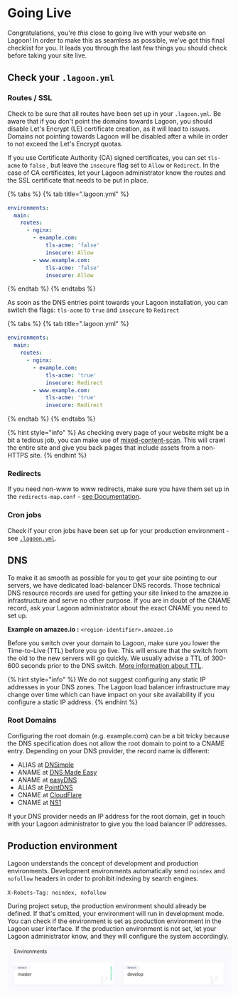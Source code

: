 # Going Live

Congratulations, you're _this_ close to going live with your website on Lagoon! In order to make this as seamless as possible, we've got this final checklist for you. It leads you through the last few things you should check before taking your site live.

## Check your `.lagoon.yml`

### Routes / SSL

Check to be sure that all routes have been set up in your `.lagoon.yml`. Be aware that if you don't point the domains towards Lagoon, you should disable Let's Encrypt \(LE\) certificate creation, as it will lead to issues. Domains not pointing towards Lagoon will be disabled after a while in order to not exceed the Let's Encrypt quotas.

If you use Certificate Authority \(CA\) signed certificates, you can set `tls-acme` to `false` , but leave the `insecure` flag set to `Allow` or `Redirect`. In the case of CA certificates, let your Lagoon administrator know the routes and the SSL certificate that needs to be put in place.

{% tabs %}
{% tab title=".lagoon.yml" %}
```yaml
environments:
  main:
    routes:
      - nginx:
        - example.com:
            tls-acme: 'false'
            insecure: Allow
        - www.example.com:
            tls-acme: 'false'
            insecure: Allow
```
{% endtab %}
{% endtabs %}

As soon as the DNS entries point towards your Lagoon installation, you can switch the flags: `tls-acme` to `true` and `insecure` to `Redirect`

{% tabs %}
{% tab title=".lagoon.yml" %}
```yaml
environments:
  main:
    routes:
      - nginx:
        - example.com:
            tls-acme: 'true'
            insecure: Redirect
        - www.example.com:
            tls-acme: 'true'
            insecure: Redirect
```
{% endtab %}
{% endtabs %}

{% hint style="info" %}
As checking every page of your website might be a bit a tedious job, you can make use of [mixed-content-scan](https://github.com/bramus/mixed-content-scan). This will crawl the entire site and give you back pages that include assets from a non-HTTPS site.
{% endhint %}

### Redirects

If you need non-www to www redirects, make sure you have them set up in the `redirects-map.conf` - [see Documentation](../docker-images/nginx/#redirects-map-conf).

### Cron jobs

Check if your cron jobs have been set up for your production environment - see [`.lagoon.yml`](lagoon-yml.md).

## DNS

To make it as smooth as possible for you to get your site pointing to our servers, we have dedicated load-balancer DNS records. Those technical DNS resource records are used for getting your site linked to the amazee.io infrastructure and serve no other purpose. If you are in doubt of the CNAME record, ask your Lagoon administrator about the exact CNAME you need to set up.

**Example on amazee.io :** `<region-identifier>.amazee.io`

Before you switch over your domain to Lagoon, make sure you lower the Time-to-Live \(TTL\) before you go live. This will ensure that the switch from the old to the new servers will go quickly. We usually advise a TTL of 300-600 seconds prior to the DNS switch. [More information about TTL](https://en.wikipedia.org/wiki/Time_to_live#DNS_records).

{% hint style="info" %}
We do not suggest configuring any static IP addresses in your DNS zones. The Lagoon load balancer infrastructure may change over time which can have impact on your site availability if you configure a static IP address.
{% endhint %}

### Root Domains

Configuring the root domain \(e.g. example.com\) can be a bit tricky because the DNS specification does not allow the root domain to point to a CNAME entry. Depending on your DNS provider, the record name is different:

* ALIAS at [DNSimple](https://dnsimple.com/)
* ANAME at [DNS Made Easy](http://www.dnsmadeeasy.com/)
* ANAME at [easyDNS](https://www.easydns.com/)
* ALIAS at [PointDNS](https://pointhq.com/)
* CNAME at [CloudFlare](https://www.cloudflare.com/)
* CNAME at [NS1](http://ns1.com)

If your DNS provider needs an IP address for the root domain, get in touch with your Lagoon administrator to give you the load balancer IP addresses.

## Production environment

Lagoon understands the concept of development and production environments. Development environments automatically send `noindex` and `nofollow` headers in order to prohibit indexing by search engines.

`X-Robots-Tag: noindex, nofollow`

During project setup, the production environment should already be defined. If that's omitted, your environment will run in development mode. You can check if the environment is set as production environment in the Lagoon user interface. If the production environment is not set, let your Lagoon administrator know, and they will configure the system accordingly.

![The production environment is labelled in green on the left. ](../.gitbook/assets/lagoon-ui-production%20%282%29%20%282%29%20%283%29%20%284%29%20%284%29.png)

